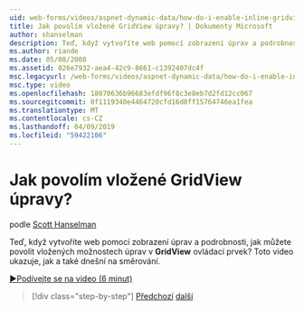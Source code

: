 ```yaml
---
uid: web-forms/videos/aspnet-dynamic-data/how-do-i-enable-inline-gridview-editing
title: Jak povolím vložené GridView úpravy? | Dokumenty Microsoft
author: shanselman
description: Teď, když vytvoříte web pomocí zobrazení úprav a podrobnosti, jak můžete povolit, vložených možnostech úprav v ovládacím prvku GridView? Toto video ukazuje, jak a také touc...
ms.author: riande
ms.date: 05/08/2008
ms.assetid: 026e7932-aea4-42c9-8661-c1392407dc4f
msc.legacyurl: /web-forms/videos/aspnet-dynamic-data/how-do-i-enable-inline-gridview-editing
msc.type: video
ms.openlocfilehash: 18070636b96683efdf96f8c3e8eb7d2fd12cc067
ms.sourcegitcommit: 0f1119340e4464720cfd16d0ff15764746ea1fea
ms.translationtype: MT
ms.contentlocale: cs-CZ
ms.lasthandoff: 04/09/2019
ms.locfileid: "59422106"
---
```

# <a name="how-do-i-enable-inline-gridview-editing"></a>Jak povolím vložené GridView úpravy?

podle [Scott Hanselman](https://github.com/shanselman)

Teď, když vytvoříte web pomocí zobrazení úprav a podrobnosti, jak můžete povolit vložených možnostech úprav v **GridView** ovládací prvek? Toto video ukazuje, jak a také dnešní na směrování.

[&#9654;Podívejte se na video (6 minut)](https://channel9.msdn.com/Blogs/ASP-NET-Site-Videos/how-do-i-enable-inline-gridview-editing)

> [!div class="step-by-step"]
> [Předchozí](your-first-scaffold-and-what-is-dynamic-data.md)
> [další](how-do-i-change-how-my-fields-render.md)
